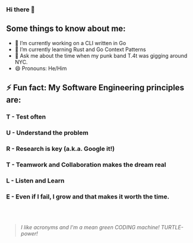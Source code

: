 ### Hi there 👋

## Some things to know about me:
- 🔭 I’m currently working on a CLI written in Go
- 🌱 I’m currently learning Rust and Go Context Patterns
- 💬 Ask me about the time when my punk band T.4t was gigging around NYC.
- 😄 Pronouns: He/Him

## ⚡ Fun fact: My Software Engineering principles are:

### T - Test often

### U - Understand the problem

### R - Research is key (a.k.a. Google it!)

### T - Teamwork and Collaboration makes the dream real

### L - Listen and Learn

### E - Even if I fail, I grow and that makes it worth the time.


<br/><br/>
> _I like acronyms and I'm a mean green CODING machine! TURTLE-power!_

<!--
**depadiernos/depadiernos** is a ✨ _special_ ✨ repository because its `README.md` (this file) appears on your GitHub profile.

Here are some ideas to get you started:

- 🔭 I’m currently working on ...
- 🌱 I’m currently learning ...
- 👯 I’m looking to collaborate on ...
- 🤔 I’m looking for help with ...
- 💬 Ask me about ...
- 📫 How to reach me: ...
- 😄 Pronouns: ...
- ⚡ Fun fact: ...
-->
